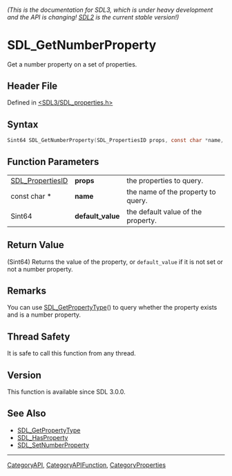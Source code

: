 ###### (This is the documentation for SDL3, which is under heavy development and the API is changing! [SDL2](https://wiki.libsdl.org/SDL2/) is the current stable version!)
# SDL_GetNumberProperty

Get a number property on a set of properties.

## Header File

Defined in [<SDL3/SDL_properties.h>](https://github.com/libsdl-org/SDL/blob/main/include/SDL3/SDL_properties.h)

## Syntax

```c
Sint64 SDL_GetNumberProperty(SDL_PropertiesID props, const char *name, Sint64 default_value);
```

## Function Parameters

|                                      |                   |                                    |
| ------------------------------------ | ----------------- | ---------------------------------- |
| [SDL_PropertiesID](SDL_PropertiesID) | **props**         | the properties to query.           |
| const char *                         | **name**          | the name of the property to query. |
| Sint64                               | **default_value** | the default value of the property. |

## Return Value

(Sint64) Returns the value of the property, or `default_value` if it is not
set or not a number property.

## Remarks

You can use [SDL_GetPropertyType](SDL_GetPropertyType)() to query whether
the property exists and is a number property.

## Thread Safety

It is safe to call this function from any thread.

## Version

This function is available since SDL 3.0.0.

## See Also

- [SDL_GetPropertyType](SDL_GetPropertyType)
- [SDL_HasProperty](SDL_HasProperty)
- [SDL_SetNumberProperty](SDL_SetNumberProperty)

----
[CategoryAPI](CategoryAPI), [CategoryAPIFunction](CategoryAPIFunction), [CategoryProperties](CategoryProperties)

